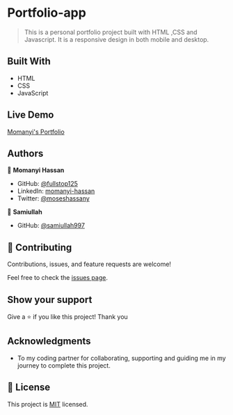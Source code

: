 
# Portfolio-app

> This is a personal portfolio project built with HTML ,CSS and Javascript. It is a responsive design in both mobile and desktop.

## Built With

- HTML
- CSS
- JavaScript

## Live Demo

[Momanyi's Portfolio](https://fullstop125.github.io/My-Portfolio/)

## Authors

👤 **Momanyi Hassan**

- GitHub: [@fullstop125](https://github.com/fullstop125)
- LinkedIn: [momanyi-hassan](https://linkedin.com/in/momanyi-hassan-32a489180)
- Twitter: [@moseshassany](https://twitter.com/moseshassany)

👤 **Samiullah**

- GitHub: [@samiullah997](https://github.com/samiullah997)

## 🤝 Contributing

Contributions, issues, and feature requests are welcome!

Feel free to check the [issues page](https://github.com/fullstop125/my-portfolio/issues).

## Show your support

Give a ⭐️ if you like this project! Thank you

## Acknowledgments

- To my coding partner for collaborating, supporting and guiding me in my journey to complete this project.

## 📝 License

This project is [MIT](./MIT.md) licensed.
